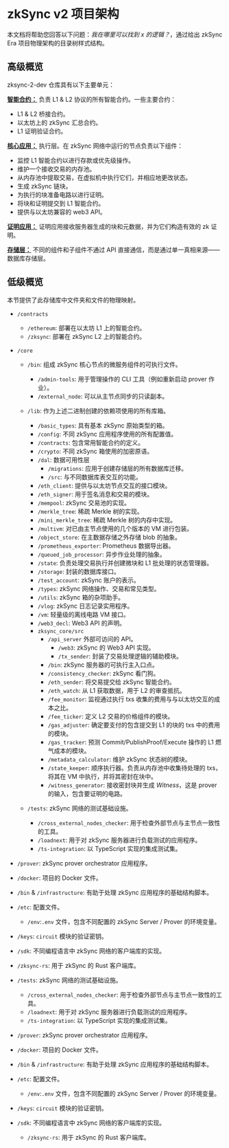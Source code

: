 # zkSync v2 项目架构

本文档将帮助您回答以下问题：_我在哪里可以找到 x 的逻辑？_，通过给出 zkSync Era 项目物理架构的目录树样式结构。

## 高级概览

zksync-2-dev 仓库具有以下主要单元：

<ins>**智能合约：**</ins> 负责 L1 & L2 协议的所有智能合约。一些主要合约：

- L1 & L2 桥接合约。
- 以太坊上的 zkSync 汇总合约。
- L1 证明验证合约。

**<ins>核心应用：</ins>** 执行层。在 zkSync 网络中运行的节点负责以下组件：

- 监控 L1 智能合约以进行存款或优先级操作。
- 维护一个接收交易的内存池。
- 从内存池中提取交易，在虚拟机中执行它们，并相应地更改状态。
- 生成 zkSync 链块。
- 为执行的块准备电路以进行证明。
- 将块和证明提交到 L1 智能合约。
- 提供与以太坊兼容的 web3 API。

**<ins>证明应用：</ins>** 证明应用接收服务器生成的块和元数据，并为它们构造有效的 zk 证明。

**<ins>存储层：</ins>** 不同的组件和子组件不通过 API 直接通信，而是通过单一真相来源——数据库存储层。

## 低级概览

本节提供了此存储库中文件夹和文件的物理映射。

- `/contracts`

  - `/ethereum`: 部署在以太坊 L1 上的智能合约。
  - `/zksync`: 部署在 zkSync L2 上的智能合约。

- `/core`

  - `/bin`: 组成 zkSync 核心节点的微服务组件的可执行文件。

    - `/admin-tools`: 用于管理操作的 CLI 工具（例如重新启动 prover 作业）。
    - `/external_node`: 可以从主节点同步的只读副本。

  - `/lib`: 作为上述二进制创建的依赖项使用的所有库箱。

    - `/basic_types`: 具有基本 zkSync 原始类型的箱。
    - `/config`: 不同 zkSync 应用程序使用的所有配置值。
    - `/contracts`: 包含常用智能合约的定义。
    - `/crypto`: 不同 zkSync 箱使用的加密原语。
    - `/dal`: 数据可用性层
      - `/migrations`: 应用于创建存储层的所有数据库迁移。
      - `/src`: 与不同数据库表交互的功能。
    - `/eth_client`: 提供与以太坊节点交互的接口模块。
    - `/eth_signer`: 用于签名消息和交易的模块。
    - `/mempool`: zkSync 交易池的实现。
    - `/merkle_tree`: 稀疏 Merkle 树的实现。
    - `/mini_merkle_tree`: 稀疏 Merkle 树的内存中实现。
    - `/multivm`: 对已由主节点使用的几个版本的 VM 进行包装。
    - `/object_store`: 在主数据存储之外存储 blob 的抽象。
    - `/prometheus_exporter`: Prometheus 数据导出器。
    - `/queued_job_processor`: 异步作业处理的抽象。
    - `/state`: 负责处理交易执行并创建微块和 L1 批处理的状态管理器。
    - `/storage`: 封装的数据库接口。
    - `/test_account`: zkSync 账户的表示。
    - `/types`: zkSync 网络操作、交易和常见类型。
    - `/utils`: zkSync 箱的杂项助手。
    - `/vlog`: zkSync 日志记录实用程序。
    - `/vm`: 轻量级的离线电路 VM 接口。
    - `/web3_decl`: Web3 API 的声明。
    - `zksync_core/src`
      - `/api_server` 外部可访问的 API。
        - `/web3`: zkSync 的 Web3 API 实现。
        - `/tx_sender`: 封装了交易处理逻辑的辅助模块。
      - `/bin`: zkSync 服务器的可执行主入口点。
      - `/consistency_checker`: zkSync 看门狗。
      - `/eth_sender`: 将交易提交给 zkSync 智能合约。
      - `/eth_watch`: 从 L1 获取数据，用于 L2 的审查抵抗。
      - `/fee_monitor`: 监视通过执行 txs 收集的费用与与以太坊交互的成本之比。
      - `/fee_ticker`: 定义 L2 交易的价格组件的模块。
      - `/gas_adjuster`: 确定要支付的包含提交到 L1 的块的 txs 中的费用的模块。
      - `/gas_tracker`: 预测 Commit/PublishProof/Execute 操作的 L1 燃气成本的模块。
      - `/metadata_calculator`: 维护 zkSync 状态树的模块。
      - `/state_keeper`: 顺序执行器。负责从内存池中收集待处理的 txs，将其在 VM 中执行，并将其密封在块中。
      - `/witness_generator`: 接收密封块并生成 _Witness_，这是 prover 的输入，包含要证明的电路。

  - `/tests`: zkSync 网络的测试基础设施。
    - `/cross_external_nodes_checker`: 用于检查外部节点与主节点一致性的工具。
    - `/loadnext`: 用于对 zkSync 服务器进行负载测试的应用程序。
    - `/ts-integration`: 以 TypeScript 实现的集成测试集。

- `/prover`: zkSync prover orchestrator 应用程序。

- `/docker`: 项目的 Docker 文件。

- `/bin` & `/infrastructure`: 有助于处理 zkSync 应用程序的基础结构脚本。

- `/etc`: 配置文件。

  - `/env`:`.env` 文件，包含不同配置的 zkSync Server / Prover 的环境变量。

- `/keys`: `circuit` 模块的验证密钥。

- `/sdk`: 不同编程语言中 zkSync 网络的客户端库的实现。
- `/zksync-rs`: 用于 zkSync 的 Rust 客户端库。
- `/tests`: zkSync 网络的测试基础设施。
  - `/cross_external_nodes_checker`: 用于检查外部节点与主节点一致性的工具。
  - `/loadnext`: 用于对 zkSync 服务器进行负载测试的应用程序。
  - `/ts-integration`: 以 TypeScript 实现的集成测试集。

- `/prover`: zkSync prover orchestrator 应用程序。

- `/docker`: 项目的 Docker 文件。

- `/bin` & `/infrastructure`: 有助于处理 zkSync 应用程序的基础结构脚本。

- `/etc`: 配置文件。

  - `/env`:`.env` 文件，包含不同配置的 zkSync Server / Prover 的环境变量。

- `/keys`: `circuit` 模块的验证密钥。

- `/sdk`: 不同编程语言中 zkSync 网络的客户端库的实现。
  - `/zksync-rs`: 用于 zkSync 的 Rust 客户端库。

